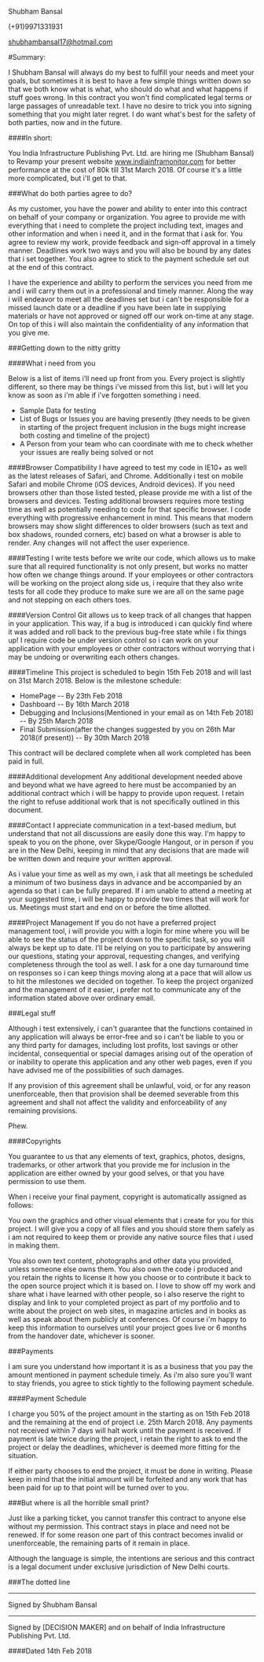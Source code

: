 Shubham Bansal

(+91)9971331931

shubhambansal17@hotmail.com

#Summary:

I Shubham Bansal will always do my best to fulfill your needs and meet your goals, but sometimes it is best to have a few simple things written down so that we both know what is what, who should do what and what happens if stuff goes wrong. In this contract you won't find complicated legal terms or large passages of unreadable text. I have no desire to trick you into signing something that you might later regret. I do want what's best for the safety of both parties, now and in the future.

####In short:

You India Infrastructure Publishing Pvt. Ltd. are hiring me (Shubham Bansal) to Revamp your present website www.indiainframonitor.com for better performance at the cost of 80k till 31st March 2018. Of course it's a little more complicated, but i'll get to that.

###What do both parties agree to do?

As my customer, you have the power and ability to enter into this contract on behalf of your company or organization. You agree to provide me with everything that i need to complete the project including text, images and other information and when i need it, and in the format that i ask for. You agree to review my work, provide feedback and sign-off approval in a timely manner. Deadlines work two ways and you will also be bound by any dates that i set together. You also agree to stick to the payment schedule set out at the end of this contract.

I have the experience and ability to perform the services you need from me and i will carry them out in a professional and timely manner. Along the way i will endeavor to meet all the deadlines set but i can't be responsible for a missed launch date or a deadline if you have been late in supplying materials or have not approved or signed off our work on-time at any stage. On top of this i will also maintain the confidentiality of any information that you give me.

###Getting down to the nitty gritty

####What i need from you

Below is a list of items i’ll need up front from you. Every project is slightly different, so there may be things i’ve missed from this list, but i will let you know as soon as i'm able if i've forgotten something i need.

* Sample Data for testing
* List of Bugs or Issues you are having presently (they needs to be given in starting of the project frequent inclusion in the bugs might increase both costing and timeline of the project)
* A Person from your team who can coordinate with me to check whether your issues are really being solved or not

####Browser Compatibility
I have agreed to test my code in IE10+ as well as the latest releases of Safari, and Chrome. Additionally i test on mobile Safari and mobile Chrome (iOS devices, Android devices). If you need browsers other than those listed tested, please provide me with a list of the browsers and devices. Testing additional browsers requires more testing time as well as potentially needing to code for that specific browser.
I code everything with progressive enhancement in mind. This means that modern browsers may show slight differences to older browsers (such as text and box shadows, rounded corners, etc) based on what a browser is able to render. Any changes will not affect the user experience.

####Testing
I write tests before we write our code, which allows us to make sure that all required functionality is not only present, but works no matter how often we change things around. If your employees or other contractors will be working on the project along side us, i require that they also write tests for all code they produce to make sure we are all on the same page and not stepping on each others toes.

####Version Control
Git allows us to keep track of all changes that happen in your application. This way, if a bug is introduced i can quickly find where it was added and roll back to the previous bug-free state while i fix things up! I require code be under version control so i can work on your application with your employees or other contractors without worrying that i may be undoing or overwriting each others changes.

####Timeline
This project is scheduled to begin 15th Feb 2018 and will last on 31st March 2018.
Below is the milestone schedule:

* HomePage -- By 23th Feb 2018
* Dashboard  -- By 16th March 2018
* Debugging and Inclusions(Mentioned in your email as on 14th Feb 2018) -- By 25th March 2018
* Final Submission(after the changes suggested by you on 26th Mar 2018(if present)) -- By 30th March 2018

This contract will be declared complete when all work completed has been paid in full.

####Additional development
Any additional development needed above and beyond what we have agreed to here must be accompanied by an additional contract which i will be happy to provide upon request. I retain the right to refuse additional work that is not specifically outlined in this document.

####Contact
I appreciate communication in a text-based medium, but understand that not all discussions are easily done this way. I'm happy to speak to you on the phone, over Skype/Google Hangout, or in person if you are in the New Delhi, keeping in mind that any decisions that are made will be written down and require your written approval.

As i value your time as well as my own, i ask that all meetings be scheduled a minimum of two business days in advance and be accompanied by an agenda so that i can be fully prepared. If i am unable to attend a meeting at your suggested time, i will be happy to provide two times that will work for us. Meetings must start and end on or before the time allotted.

####Project Management
If you do not have a preferred project management tool, i will provide you with a login for mine where you will be able to see the status of the project down to the specific task, so you will always be kept up to date. I’ll be relying on you to participate by answering our questions, stating your approval, requesting changes, and verifying completeness through the tool as well. I ask for a one day turnaround time on responses so i can keep things moving along at a pace that will allow us to hit the milestones we decided on together. 
To keep the project organized and the management of it easier, i prefer not to communicate any of the information stated above over ordinary email.

###Legal stuff

Although i test extensively, i can't guarantee that the functions contained in any application will always be error-free and so i can't be liable to you or any third party for damages, including lost profits, lost savings or other incidental, consequential or special damages arising out of the operation of or inability to operate this application and any other web pages, even if you have advised me of the possibilities of such damages.

If any provision of this agreement shall be unlawful, void, or for any reason unenforceable, then that provision shall be deemed severable from this agreement and shall not affect the validity and enforceability of any remaining provisions.

Phew.

####Copyrights

You guarantee to us that any elements of text, graphics, photos, designs, trademarks, or other artwork that you provide me for inclusion in the application are either owned by your good selves, or that you have permission to use them.

When i receive your final payment, copyright is automatically assigned as follows:

You own the graphics and other visual elements that i create for you for this project. I will give you a copy of all files and you should store them safely as i am not required to keep them or provide any native source files that i used in making them.

You also own text content, photographs and other data you provided, unless someone else owns them. You also own the code i produced and you retain the rights to license it how you choose or to contribute it back to the open source project which it is based on.
I love to show off my work and share what i have learned with other people, so i also reserve the right to display and link to your completed project as part of my portfolio and to write about the project on web sites, in magazine articles and in books as well as speak about them publicly at conferences. Of course i'm happy to keep this information to ourselves until your project goes live or 6 months from the handover date, whichever is sooner.

###Payments

I am sure you understand how important it is as a business that you pay the amount mentioned in payment schedule timely. As i'm also sure you'll want to stay friends, you agree to stick tightly to the following payment schedule.

####Payment Schedule

I charge you 50% of the project amount in the starting as on 15th Feb 2018 and the remaining at the end of project i.e. 25th March 2018.
Any payments not received within 7 days will halt work until the payment is received. If payment is late twice during the project, i retain the right to ask to end the project or delay the deadlines, whichever is deemed more fitting for the situation.

If either party chooses to end the project, it must be done in writing. Please keep in mind that the initial amount will be forfeited and any work that has been paid for up to that point will be turned over to you.

###But where is all the horrible small print?

Just like a parking ticket, you cannot transfer this contract to anyone else without my permission. This contract stays in place and need not be renewed. If for some reason one part of this contract becomes invalid or unenforceable, the remaining parts of it remain in place.

Although the language is simple, the intentions are serious and this contract is a legal document under exclusive jurisdiction of New Delhi courts.

###The dotted line


__________________________________________________
Signed by Shubham Bansal


__________________________________________________
Signed by [DECISION MAKER] and on behalf of India Infrastructure Publishing Pvt. Ltd.


####Dated 14th Feb 2018
